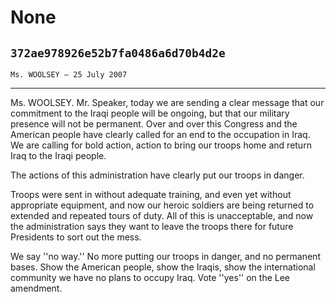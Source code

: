 # None
## `372ae978926e52b7fa0486a6d70b4d2e`
`Ms. WOOLSEY — 25 July 2007`

---


Ms. WOOLSEY. Mr. Speaker, today we are sending a clear message that 
our commitment to the Iraqi people will be ongoing, but that our 
military presence will not be permanent. Over and over this Congress 
and the American people have clearly called for an end to the 
occupation in Iraq. We are calling for bold action, action to bring our 
troops home and return Iraq to the Iraqi people.

The actions of this administration have clearly put our troops in 
danger.


Troops were sent in without adequate training, and even yet without 
appropriate equipment, and now our heroic soldiers are being returned 
to extended and repeated tours of duty. All of this is unacceptable, 
and now the administration says they want to leave the troops there for 
future Presidents to sort out the mess.

We say ''no way.'' No more putting our troops in danger, and no 
permanent bases. Show the American people, show the Iraqis, show the 
international community we have no plans to occupy Iraq. Vote ''yes'' 
on the Lee amendment.